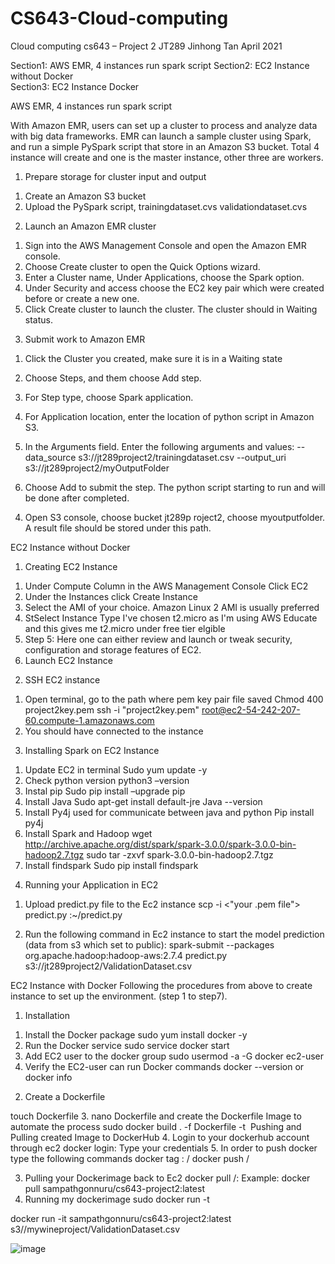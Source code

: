# CS643-Cloud-computing

Cloud computing cs643 – Project 2
JT289  Jinhong Tan
April 2021


Section1: AWS EMR, 4 instances run spark script
Section2: EC2 Instance without Docker					
Section3: EC2 Instance Docker					


AWS EMR, 4 instances run spark script

With Amazon EMR, users can set up a cluster to process and analyze data with big data frameworks. EMR can launch a sample cluster using Spark, and run a simple PySpark script that store in an Amazon S3 bucket. Total 4 instance will create and one is the master instance, other three are workers.

1.	Prepare storage for cluster input and output
1)	Create an Amazon S3 bucket
2)	Upload the PySpark script, trainingdataset.cvs validationdataset.cvs

2.	Launch an Amazon EMR cluster
1)	Sign into the AWS Management Console and open the Amazon EMR console.
2)	Choose Create cluster to open the Quick Options wizard.
3)	Enter a Cluster name, Under Applications, choose the Spark option.
4)	Under Security and access choose the EC2 key pair which were created before or create a new one.
5)	Click Create cluster to launch the cluster. The cluster should in Waiting status.

3.	Submit work to Amazon EMR
1)	Click the Cluster you created, make sure it is in a Waiting state
2)	Choose Steps, and them choose Add step.
3)	For Step type, choose Spark application.
4)	For Application location, enter the location of python script in Amazon S3.
5)	In the Arguments field. Enter the following arguments and values:
--data_source s3://jt289project2/trainingdataset.csv
--output_uri s3://jt289project2/myOutputFolder

6)	Choose Add to submit the step. The python script starting to run and will be done after completed.

4.	Open S3 console, choose bucket jt289p roject2, choose myoutputfolder. A result file should be stored under this path.


EC2 Instance without Docker					
1.	Creating EC2 Instance
1)	Under Compute Column in the AWS Management Console Click EC2
2)	Under the Instances click Create Instance
3)	Select the AMI of your choice. Amazon Linux 2 AMI is usually preferred
4)	StSelect Instance Type I've chosen t2.micro as I'm using AWS Educate and this gives me t2.micro under free tier elgible
5)	Step 5: Here one can either review and launch or tweak security, configuration and storage features of EC2.
6)	Launch EC2 Instance
2.	SSH EC2 instance
1)	Open terminal, go to the path where pem key pair file saved
Chmod 400 project2key.pem
ssh -i "project2key.pem" root@ec2-54-242-207-60.compute-1.amazonaws.com
2)	You should have connected to the instance

3.	Installing Spark on EC2 Instance
1)	Update EC2 in terminal
Sudo yum update -y
2)	Check python version 
python3 –version
3)	Instal pip
Sudo pip install –upgrade pip
4)	Install Java
Sudo apt-get install default-jre
Java --version
5)	Install Py4j used for communicate between java and python
Pip install py4j
6)	Install Spark and Hadoop
wget http://archive.apache.org/dist/spark/spark-3.0.0/spark-3.0.0-bin-hadoop2.7.tgz
sudo tar -zxvf spark-3.0.0-bin-hadoop2.7.tgz
7)	Install findspark
Sudo pip install findspark

4.	Running your Application in EC2
1)	Upload predict.py file to the Ec2 instance 
scp -i <"your .pem file"> predict.py :~/predict.py

2)	Run the following command in Ec2 instance to start the model prediction (data from s3 which set to public): 
spark-submit --packages org.apache.hadoop:hadoop-aws:2.7.4 predict.py s3://jt289project2/ValidationDataset.csv


EC2 Instance with Docker
Following the procedures from above to create instance to set up the environment. (step 1 to step7).

1.	Installation 
1)	Install the Docker package
sudo yum install docker -y
2)	Run the Docker service
sudo service docker start
3)	Add EC2 user to the docker group
sudo usermod -a -G docker ec2-user
4)	Verify the EC2-user can run Docker commands
docker  --version or docker info

2.	Create a Dockerfile

touch Dockerfile
3.	nano Dockerfile and create the Dockerfile Image to automate the process
sudo docker build . -f Dockerfile -t <Image name of your choice>
Pushing and Pulling created Image to DockerHub
4.	Login to your dockerhub account through ec2
docker login: Type your credentials
5.	In order to push docker type the following commands
docker tag <Local Ec2 Repository name>:<Tag name> <dockerhub username>/<local Ec2 Repository name>
docker push <dockerhub username>/<local Ec2 Repository name>

3.	Pulling your Dockerimage back to Ec2
docker pull <dockerhub username>/<Repository name>:<tag name>
Example:
docker pull sampathgonnuru/cs643-project2:latest
4.	Running my dockerimage
sudo docker run -t <Given Image name>

docker run -it sampathgonnuru/cs643-project2:latest s3//mywineproject/ValidationDataset.csv 

![image](https://user-images.githubusercontent.com/63888429/116500281-3693d080-a87c-11eb-9e83-9f8dfe4fe897.png)
